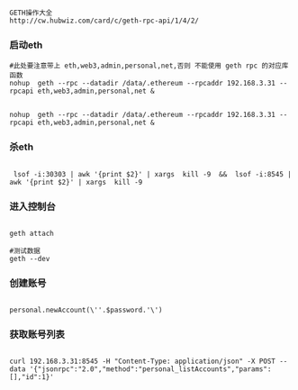 ```
GETH操作大全
http://cw.hubwiz.com/card/c/geth-rpc-api/1/4/2/
```

### 启动eth

```shell
#此处要注意带上 eth,web3,admin,personal,net,否则 不能使用 geth rpc 的对应库函数
nohup  geth --rpc --datadir /data/.ethereum --rpcaddr 192.168.3.31 --rpcapi eth,web3,admin,personal,net &


nohup  geth --rpc --datadir /data/.ethereum --rpcaddr 192.168.3.31 --rpcapi eth,web3,admin,personal,net &

```

### 杀eth
```shell

 lsof -i:30303 | awk '{print $2}' | xargs  kill -9  &&  lsof -i:8545 | awk '{print $2}' | xargs  kill -9 
```


### 进入控制台

```shell

geth attach

#测试数据
geth --dev  
```

### 创建账号

```shell

personal.newAccount(\''.$password.'\')
```

### 获取账号列表

```shell

curl 192.168.3.31:8545 -H "Content-Type: application/json" -X POST --data '{"jsonrpc":"2.0","method":"personal_listAccounts","params":[],"id":1}'

```